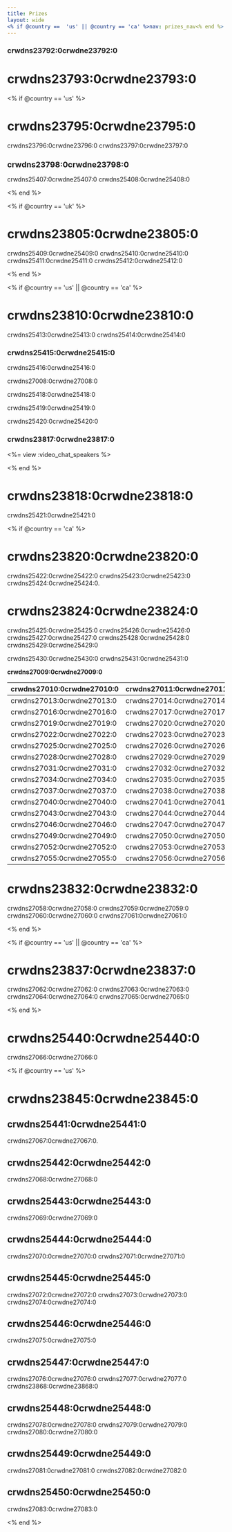 ```yaml
---
title: Prizes
layout: wide
<% if @country ==  'us' || @country == 'ca' %>nav: prizes_nav<% end %>
---
```


<script type="text/javascript" src="/js/crowdin-incontext.js"></script>
<script type="text/javascript" src="//cdn.crowdin.com/jipt/jipt.js"></script>

### crwdns23792:0crwdne23792:0

<div class="row">
  <h1 class="col-sm-9">
    crwdns23793:0crwdne23793:0
  </h1>
</div>

<% if @country == 'us' %>

<h1 id="dc">crwdns23795:0crwdne23795:0</h1>

crwdns23796:0crwdne23796:0 crwdns23797:0crwdne23797:0

<h2 id="hardware_prize" style="font-size: 18px">
  crwdns23798:0crwdne23798:0
</h2>

crwdns25407:0crwdne25407:0 crwdns25408:0crwdne25408:0

<% end %>

<% if @country == 'uk' %>

<h1 id="video_chat">crwdns23805:0crwdne23805:0</h1>

crwdns25409:0crwdne25409:0 crwdns25410:0crwdne25410:0 crwdns25411:0crwdne25411:0 crwdns25412:0crwdne25412:0

<% end %>

<% if @country == 'us' || @country == 'ca' %>

<h1 id="video_chat">crwdns23810:0crwdne23810:0</h1>

crwdns25413:0crwdne25413:0 crwdns25414:0crwdne25414:0

### crwdns25415:0crwdne25415:0

crwdns25416:0crwdne25416:0   


crwdns27008:0crwdne27008:0   


crwdns25418:0crwdne25418:0   


crwdns25419:0crwdne25419:0

crwdns25420:0crwdne25420:0

### crwdns23817:0crwdne23817:0

<%= view :video_chat_speakers %>

<% end %>

<h1 id="gift_code">crwdns23818:0crwdne23818:0</h1>

crwdns25421:0crwdne25421:0

<% if @country == 'ca' %>

<h1 id="brilliant_project">crwdns23820:0crwdne23820:0</h1>

crwdns25422:0crwdne25422:0 crwdns25423:0crwdne25423:0 crwdns25424:0crwdne25424:0.

<h1 id="actua_workshop">crwdns23824:0crwdne23824:0</h1>

crwdns25425:0crwdne25425:0 crwdns25426:0crwdne25426:0 crwdns25427:0crwdne25427:0 crwdns25428:0crwdne25428:0 crwdns25429:0crwdne25429:0

crwdns25430:0crwdne25430:0 crwdns25431:0crwdne25431:0

**crwdns27009:0crwdne27009:0**

| crwdns27010:0crwdne27010:0 | crwdns27011:0crwdne27011:0 | crwdns27012:0crwdne27012:0 |
| -------------------------- | -------------------------- | -------------------------- |
| crwdns27013:0crwdne27013:0 | crwdns27014:0crwdne27014:0 | crwdns27015:0crwdne27015:0 |
| crwdns27016:0crwdne27016:0 | crwdns27017:0crwdne27017:0 | crwdns27018:0crwdne27018:0 |
| crwdns27019:0crwdne27019:0 | crwdns27020:0crwdne27020:0 | crwdns27021:0crwdne27021:0 |
| crwdns27022:0crwdne27022:0 | crwdns27023:0crwdne27023:0 | crwdns27024:0crwdne27024:0 |
| crwdns27025:0crwdne27025:0 | crwdns27026:0crwdne27026:0 | crwdns27027:0crwdne27027:0 |
| crwdns27028:0crwdne27028:0 | crwdns27029:0crwdne27029:0 | crwdns27030:0crwdne27030:0 |
| crwdns27031:0crwdne27031:0 | crwdns27032:0crwdne27032:0 | crwdns27033:0crwdne27033:0 |
| crwdns27034:0crwdne27034:0 | crwdns27035:0crwdne27035:0 | crwdns27036:0crwdne27036:0 |
| crwdns27037:0crwdne27037:0 | crwdns27038:0crwdne27038:0 | crwdns27039:0crwdne27039:0 |
| crwdns27040:0crwdne27040:0 | crwdns27041:0crwdne27041:0 | crwdns27042:0crwdne27042:0 |
| crwdns27043:0crwdne27043:0 | crwdns27044:0crwdne27044:0 | crwdns27045:0crwdne27045:0 |
| crwdns27046:0crwdne27046:0 | crwdns27047:0crwdne27047:0 | crwdns27048:0crwdne27048:0 |
| crwdns27049:0crwdne27049:0 | crwdns27050:0crwdne27050:0 | crwdns27051:0crwdne27051:0 |
| crwdns27052:0crwdne27052:0 | crwdns27053:0crwdne27053:0 | crwdns27054:0crwdne27054:0 |
| crwdns27055:0crwdne27055:0 | crwdns27056:0crwdne27056:0 | crwdns27057:0crwdne27057:0 |

<h1 id="kids_code">crwdns23832:0crwdne23832:0</h1>

crwdns27058:0crwdne27058:0 crwdns27059:0crwdne27059:0 crwdns27060:0crwdne27060:0 crwdns27061:0crwdne27061:0

<% end %>

<% if @country == 'us' || @country == 'ca' %>

<h1 id="programmable_robots">crwdns23837:0crwdne23837:0</h1>

crwdns27062:0crwdne27062:0 crwdns27063:0crwdne27063:0 crwdns27064:0crwdne27064:0 crwdns27065:0crwdne27065:0

<% end %>

<h1 id="more_questions">crwdns25440:0crwdne25440:0</h1>

crwdns27066:0crwdne27066:0

<% if @country == 'us' %>

<h1 id="faq">crwdns23845:0crwdne23845:0</h1>

## crwdns25441:0crwdne25441:0

crwdns27067:0crwdne27067:0.

## crwdns25442:0crwdne25442:0

crwdns27068:0crwdne27068:0

## crwdns25443:0crwdne25443:0

crwdns27069:0crwdne27069:0

## crwdns25444:0crwdne25444:0

crwdns27070:0crwdne27070:0 crwdns27071:0crwdne27071:0

## crwdns25445:0crwdne25445:0

crwdns27072:0crwdne27072:0 crwdns27073:0crwdne27073:0 crwdns27074:0crwdne27074:0

## crwdns25446:0crwdne25446:0

crwdns27075:0crwdne27075:0

## crwdns25447:0crwdne25447:0

crwdns27076:0crwdne27076:0 crwdns27077:0crwdne27077:0 crwdns23868:0crwdne23868:0

## crwdns25448:0crwdne25448:0

crwdns27078:0crwdne27078:0 crwdns27079:0crwdne27079:0 crwdns27080:0crwdne27080:0

## crwdns25449:0crwdne25449:0

crwdns27081:0crwdne27081:0 crwdns27082:0crwdne27082:0

## crwdns25450:0crwdne25450:0

crwdns27083:0crwdne27083:0

<% end %>